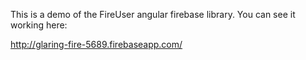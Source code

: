 This is a demo of the FireUser angular firebase library. You can see it working here:

http://glaring-fire-5689.firebaseapp.com/
